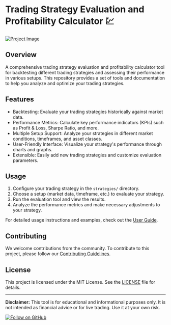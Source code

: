 # Trading Strategy Evaluation and Profitability Calculator 💹

[![Project Image](https://i.ibb.co/Pcw72JP/SMACrossover-Chart.png)](https://i.ibb.co/Pcw72JP/SMACrossover-Chart.png)

## Overview

A comprehensive trading strategy evaluation and profitability calculator tool for backtesting different trading strategies and assessing their performance in various setups. This repository provides a set of tools and documentation to help you analyze and optimize your trading strategies.

## Features

- Backtesting: Evaluate your trading strategies historically against market data.
- Performance Metrics: Calculate key performance indicators (KPIs) such as Profit & Loss, Sharpe Ratio, and more.
- Multiple Setup Support: Analyze your strategies in different market conditions, timeframes, and asset classes.
- User-Friendly Interface: Visualize your strategy's performance through charts and graphs.
- Extensible: Easily add new trading strategies and customize evaluation parameters.

## Usage

1. Configure your trading strategy in the `strategies/` directory.
2. Choose a setup (market data, timeframe, etc.) to evaluate your strategy.
3. Run the evaluation tool and view the results.
4. Analyze the performance metrics and make necessary adjustments to your strategy.

For detailed usage instructions and examples, check out the [User Guide](docs/user-guide.md).

## Contributing

We welcome contributions from the community. To contribute to this project, please follow our [Contributing Guidelines](CONTRIBUTING.md).

## License

This project is licensed under the MIT License. See the [LICENSE](LICENSE) file for details.

---

**Disclaimer:** This tool is for educational and informational purposes only. It is not intended as financial advice or for live trading. Use it at your own risk.

[![Follow on GitHub](https://img.shields.io/github/followers/chmolto?style=social)](https://github.com/chmolto)
